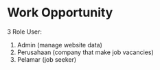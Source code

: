 # Work Opportunity

3 Role User:

1. Admin (manage website data)
2. Perusahaan (company that make job vacancies)
3. Pelamar (job seeker)
